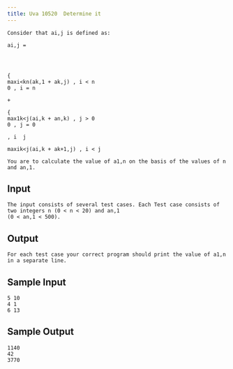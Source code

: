 ```yaml
---
title: Uva 10520  Determine it
---
```



```
Consider that ai,j is defined as:

ai,j =




{
maxi<kn(ak,1 + ak,j) , i < n
0 , i = n

+

{
max1k<j(ai,k + an,k) , j > 0
0 , j = 0

, i  j

maxik<j(ai,k + ak+1,j) , i < j

You are to calculate the value of a1,n on the basis of the values of n and an,1.
```

## Input

```
The input consists of several test cases. Each Test case consists of two integers n (0 < n < 20) and an,1
(0 < an,1 < 500).

```

## Output

```
For each test case your correct program should print the value of a1,n in a separate line.

```

## Sample Input

```
5 10
4 1
6 13

```

## Sample Output

```
1140
42
3770
```

